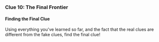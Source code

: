 ### Clue 10: The Final Frontier ###

#### Finding the Final Clue ####

Using everything you've learned so far, and the fact that the real clues are
different from the fake clues, find the final clue!
